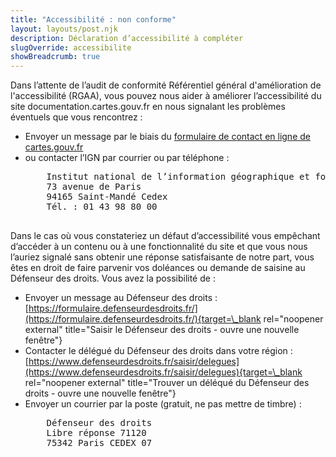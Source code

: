```yaml
---
title: "Accessibilité : non conforme"
layout: layouts/post.njk
description: Déclaration d’accessibilité à compléter
slugOverride: accessibilite
showBreadcrumb: true
---
```


Dans l’attente de l’audit de conformité Référentiel général d'amélioration de l'accessibilité (RGAA), vous pouvez
nous aider à améliorer l’accessibilité du site documentation.cartes.gouv.fr en nous signalant les problèmes éventuels que vous rencontrez&nbsp;:

- Envoyer un message par le biais du [formulaire de contact en ligne de cartes.gouv.fr](https://cartes.gouv.fr/nous-ecrire)
- ou contacter l’IGN par courrier ou par téléphone&nbsp;:
    <pre>
      Institut national de l’information géographique et forestière
      73 avenue de Paris
      94165 Saint-Mandé Cedex
      Tél. : 01 43 98 80 00
    </pre>

Dans le cas où vous constateriez un défaut d’accessibilité vous empêchant d’accéder à un contenu ou à une fonctionnalité du site et que
vous nous l’auriez signalé sans obtenir une réponse satisfaisante de notre part, vous êtes en droit de faire parvenir vos doléances ou
demande de saisine au Défenseur des droits. Vous avez la possibilité de&nbsp;:

- Envoyer un message au Défenseur des droits&nbsp;: [https://formulaire.defenseurdesdroits.fr/](https://formulaire.defenseurdesdroits.fr/){target=\_blank rel="noopener external" title="Saisir le Défenseur des droits - ouvre une nouvelle fenêtre"}
- Contacter le délégué du Défenseur des droits dans votre région&nbsp;: [https://www.defenseurdesdroits.fr/saisir/delegues](https://www.defenseurdesdroits.fr/saisir/delegues){target=\_blank rel="noopener external" title="Trouver un déléqué du Défenseur des droits - ouvre une nouvelle fenêtre"}
- Envoyer un courrier par la poste (gratuit, ne pas mettre de timbre)&nbsp;:
    <pre>
      Défenseur des droits
      Libre réponse 71120
      75342 Paris CEDEX 07
    </pre>
